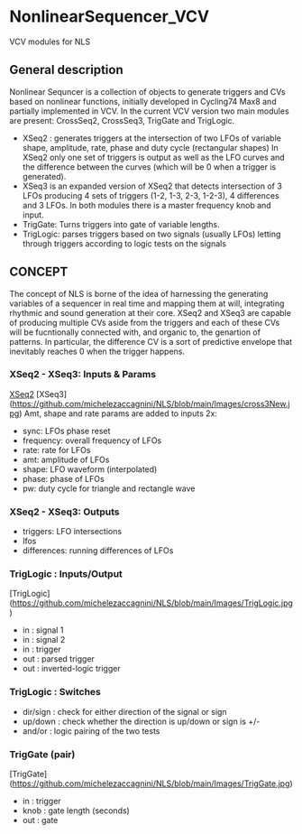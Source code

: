 # NonlinearSequencer_VCV
VCV modules for NLS

## General description
Nonlinear Sequncer is a collection of objects to generate triggers and CVs based on nonlinear functions, initially developed in Cycling74 Max8 and partially implemented in VCV.
In the current VCV version two main modules are present: CrossSeq2, CrossSeq3, TrigGate and TrigLogic. 
- XSeq2 :  generates triggers at the intersection of two LFOs of variable shape, amplitude, rate, phase and duty cycle (rectangular shapes)
In XSeq2 only one set of triggers is output as well as the LFO curves and the difference between the curves (which will be 0 when a trigger is generated).
- XSeq3 is an expanded version of XSeq2 that detects intersection of 3 LFOs producing 4 sets of triggers (1-2, 1-3, 2-3, 1-2-3), 4 differences and 3 LFOs.
In both modules there is a master frequency knob and input.
- TrigGate: Turns triggers into gate of variable lengths.
- TrigLogic: parses triggers based on two signals (usually LFOs) letting through triggers according to logic tests on the signals


## CONCEPT
The concept of NLS is borne of the idea of harnessing the generating variables of a sequencer in real time and mapping them at will, integrating rhythmic and sound generation at their core.
XSeq2 and XSeq3 are capable of producing multiple CVs aside from the triggers and each of these CVs will be fucntionally connected with, and organic to, the genartion of patterns. In particular, the difference CV is a sort of predictive envelope that inevitably reaches 0 when the trigger happens.


### XSeq2 - XSeq3: Inputs & Params
[XSeq2](https://github.com/michelezaccagnini/NLS/blob/main/Images/cross2New.jpg)
[XSeq3]
(https://github.com/michelezaccagnini/NLS/blob/main/Images/cross3New.jpg)
Amt, shape and rate params are added to inputs
2x:
- sync: LFOs phase reset
- frequency: overall frequency of LFOs
- rate: rate for LFOs
- amt: amplitude of LFOs
- shape: LFO waveform (interpolated)
- phase: phase of LFOs
- pw: duty cycle for triangle and rectangle wave

### XSeq2 - XSeq3: Outputs
- triggers: LFO intersections
- lfos
- differences: running differences of LFOs

### TrigLogic : Inputs/Output
[TrigLogic]
(https://github.com/michelezaccagnini/NLS/blob/main/Images/TrigLogic.jpg)
- in : signal 1
- in : signal 2
- in : trigger
- out : parsed trigger
- out : inverted-logic trigger

### TrigLogic : Switches
- dir/sign : check for either direction of the signal or sign
- up/down : check whether the direction is up/down or sign is +/-
- and/or : logic pairing of the two tests

### TrigGate (pair)
[TrigGate]
(https://github.com/michelezaccagnini/NLS/blob/main/Images/TrigGate.jpg)
- in : trigger
- knob : gate length (seconds)
- out : gate


